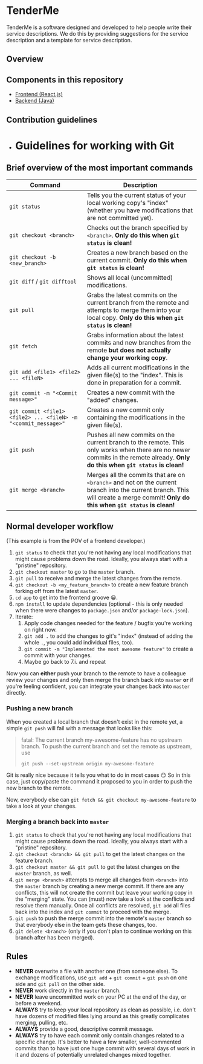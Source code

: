 # TenderMe 

TenderMe is a software designed and developed to help people write their service descriptions. We do this by providing suggestions for the service description and a template for service description.

## Overview


## Components in this repository

* [Frontend (React.js)](app)
* [Backend (Java)](API)


## Contribution guidelines

* # Guidelines for working with Git

## Brief overview of the most important commands

| Command                                                        | Description                                                                                                                                                                        |
|----------------------------------------------------------------|------------------------------------------------------------------------------------------------------------------------------------------------------------------------------------|
| `git status`                                                   | Tells you the current status of your local working copy's "index" (whether you have modifications that are not committed yet).                                                     |
| `git checkout <branch>`                                        | Checks out the branch specified by `<branch>`. **Only do this when `git status` is clean!**                                                                                        |
| `git checkout -b <new_branch>`                                 | Creates a new branch based on the current commit. **Only do this when `git status` is clean!**                                                                                     |
| `git diff` / `git difftool`                                    | Shows all local (uncommitted) modifications.                                                                                                                                       |
| `git pull`                                                     | Grabs the latest commits on the current branch from the remote and attempts to merge them into your local copy. **Only do this when `git status` is clean!**                       |
| `git fetch`                                                    | Grabs information about the latest commits and new branches from the remote **but does not actually change your working copy**.                                                    |
| `git add <file1> <file2> ... <fileN>`                          | Adds all current modifications in the given file(s) to the "index". This is done in preparation for a commit.                                                                      |
| `git commit -m "<Commit message>"`                             | Creates a new commit with the "added" changes.                                                                                                                                     |
| `git commit <file1> <file2> ... <fileN> -m "<commit_message>"` | Creates a new commit only containing the modifications in the given file(s).                                                                                                       |
| `git push`                                                     | Pushes all new commits on the current branch to the remote. This only works when there are no newer commits in the remote already. **Only do this when `git status` is clean!**    |
| `git merge <branch>`                                           | Merges all the commits that are on `<branch>` and not on the current branch into the current branch. This will create a merge commit! **Only do this when `git status` is clean!** |

## Normal developer workflow

(This example is from the POV of a frontend developer.)

1. `git status` to check that you're not having any local modifications that might cause problems down the road. Ideally, you always start with a "pristine" repository.
2. `git checkout master` to go to the `master` branch.
3. `git pull` to receive and merge the latest changes from the remote.
4. `git checkout -b <my_feature_branch>` to create a new feature branch forking off from the latest `master`.
5. `cd app` to get into the frontend groove 😀.
6. `npm install` to update dependencies (optional - this is only needed when there were changes to `package.json` and/or `package-lock.json`).
7. Iterate:
   1. Apply code changes needed for the feature / bugfix you're working on right now.
   2. `git add .` to add the changes to git's "index" (instead of adding the whole `.`, you could add individual files, too).
   3. `git commit -m "Implemented the most awesome feature"` to create a commit with your changes.
   4. Maybe go back to 7.i. and repeat

Now you can **either** push your branch to the remote to have a colleague review your changes and only then merge the branch back into `master` **or** if you're feeling confident, you can integrate your changes back into `master` directly.

### Pushing a new branch

When you created a local branch that doesn't exist in the remote yet, a simple `git push` will fail with a message that looks like this:

> fatal: The current branch my-awesome-feature has no upstream branch.
> To push the current branch and set the remote as upstream, use
> 
>     git push --set-upstream origin my-awesome-feature

Git is really nice because it tells you what to do in most cases 😏 So in this case, just copy/paste the command it proposed to you in order to push the new branch to the remote.

Now, everybody else can `git fetch && git checkout my-awesome-feature` to take a look at your changes.

### Merging a branch back into `master`

1. `git status` to check that you're not having any local modifications that might cause problems down the road. Ideally, you always start with a "pristine" repository.
2. `git checkout <branch> && git pull` to get the latest changes on the feature branch.
3. `git checkout master && git pull` to get the latest changes on the `master` branch, as well.
4. `git merge <branch>` attempts to merge all changes from `<branch>` into the `master` branch by creating a new merge commit. If there are any conflicts, this will not create the commit but leave your working copy in the "merging" state. You can (must) now take a look at the conflicts and resolve them manually. Once all conflicts are resolved, `git add` all files back into the index and `git commit` to proceed with the merge.
5. `git push` to push the merge commit into the remote's `master` branch so that everybody else in the team gets these changes, too.
6. `git delete <branch>` (only if you don't plan to continue working on this branch after has been merged).

## Rules

* **NEVER** overwrite a file with another one (from someone else). To exchange modifications, use `git add` + `git commit` + `git push` on one side and `git pull` on the other side.
* **NEVER** work directly in the `master` branch.
* **NEVER** leave uncommitted work on your PC at the end of the day, or before a weekend.
* **ALWAYS** try to keep your local repository as clean as possible, i.e. don't have dozens of modified files lying around as this greatly complicates merging, pulling, etc.
* **ALWAYS** provide a good, descriptive commit message.
* **ALWAYS** try to have each commit only contain changes related to a specific change. It's better to have a few smaller, well-commented commits than to have just one huge commit with several days of work in it and dozens of potentially unrelated changes mixed together. 


